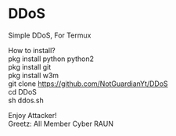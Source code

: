 # DDoS
Simple DDoS, For Termux

How to install?<br>
pkg install python python2<br>
pkg install git<br>
pkg install w3m<br>
git clone https://github.com/NotGuardianYt/DDoS<br>
cd DDoS<br>
sh ddos.sh<br>


Enjoy Attacker!<br>
Greetz: All Member Cyber RAUN<br>
